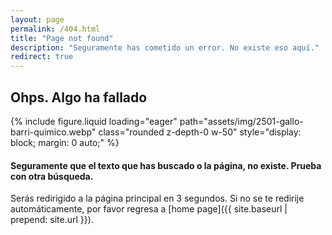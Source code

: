 ```yaml
---
layout: page
permalink: /404.html
title: "Page not found"
description: "Seguramente has cometido un error. No existe eso aquí."
redirect: true
---
```


## Ohps. Algo ha fallado


<div class="text-center">
{% include figure.liquid loading="eager" path="assets/img/2501-gallo-barri-quimico.webp" class="rounded z-depth-0 w-50" style="display: block; margin: 0 auto;" %}   
</div>

#### Seguramente que el texto que has buscado o la página, no existe. Prueba con otra búsqueda.

Serás redirigido a la página principal en 3 segundos. Si no se te redirije automáticamente, por favor regresa a [home page]({{ site.baseurl | prepend: site.url }}).


